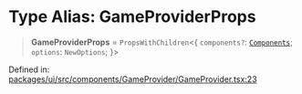 # Type Alias: GameProviderProps

> **GameProviderProps** = `PropsWithChildren`\<\{ `components?`: [`Components`](Components.md); `options`: `NewOptions`; \}\>

Defined in: [packages/ui/src/components/GameProvider/GameProvider.tsx:23](https://github.com/laruss/react-text-game/blob/7602514695c2b4f79da2fb62137ed33ba5572ba4/packages/ui/src/components/GameProvider/GameProvider.tsx#L23)
